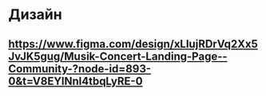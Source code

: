 # Дизайн
## https://www.figma.com/design/xLIujRDrVq2Xx5JvJK5gug/Musik-Concert-Landing-Page--Community-?node-id=893-0&t=V8EYlNnl4tbqLyRE-0
